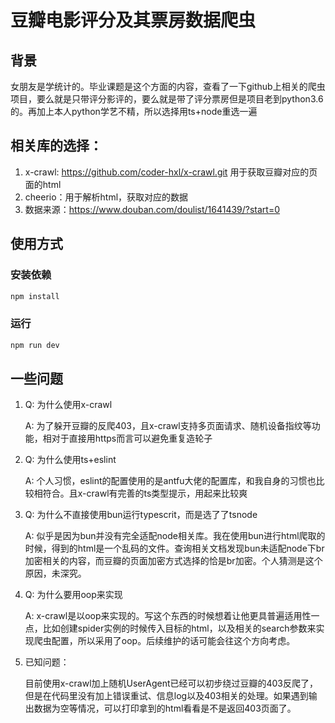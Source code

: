 # 豆瓣电影评分及其票房数据爬虫

## 背景

女朋友是学统计的。毕业课题是这个方面的内容，查看了一下github上相关的爬虫项目，要么就是只带评分影评的，要么就是带了评分票房但是项目老到python3.6的。再加上本人python学艺不精，所以选择用ts+node重选一遍

## 相关库的选择：

1. x-crawl: https://github.com/coder-hxl/x-crawl.git 用于获取豆瓣对应的页面的html
2. cheerio：用于解析html，获取对应的数据
3. 数据来源：https://www.douban.com/doulist/1641439/?start=0

## 使用方式

### 安装依赖

```sh
npm install
```

### 运行

```sh
npm run dev
```

## 一些问题

1. Q: 为什么使用x-crawl

   A: 为了躲开豆瓣的反爬403，且x-crawl支持多页面请求、随机设备指纹等功能，相对于直接用https而言可以避免重复造轮子

2. Q: 为什么使用ts+eslint

   A: 个人习惯，eslint的配置使用的是antfu大佬的配置库，和我自身的习惯也比较相符合。且x-crawl有完善的ts类型提示，用起来比较爽

3. Q: 为什么不直接使用bun运行typescrit，而是选了了tsnode

   A: 似乎是因为bun并没有完全适配node相关库。我在使用bun进行html爬取的时候，得到的html是一个乱码的文件。查询相关文档发现bun未适配node下br加密相关的内容，而豆瓣的页面加密方式选择的恰是br加密。个人猜测是这个原因，未深究。

4. Q: 为什么要用oop来实现

   A: x-crawl是以oop来实现的。写这个东西的时候想着让他更具普遍适用性一点，比如创建spider实例的时候传入目标的html，以及相关的search参数来实现爬虫配置，所以采用了oop。后续维护的话可能会往这个方向考虑。

5. 已知问题：

   目前使用x-crawl加上随机UserAgent已经可以初步绕过豆瓣的403反爬了，但是在代码里没有加上错误重试、信息log以及403相关的处理。如果遇到输出数据为空等情况，可以打印拿到的html看看是不是返回403页面了。